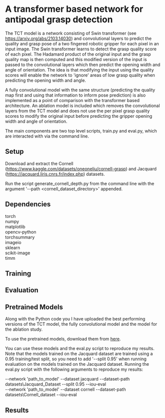 # A transformer based network for antipodal grasp detection
The TCT model is a network consisting of Swin transformer (see https://arxiv.org/abs/2103.14030) and convolutional layers to predict the quality and grasp pose of a two fingered robotic gripper for each pixel in an input image. The Swin transformer learns to detect the grasp quality score of each pixel. The Hadamard product of the original input and the grasp quality map is then computed and this modified version of the input is passed to the convolutional layers which then predict the opening width and angle of orientation. The idea is that modifying the input using the quality scores will enable the network to 'ignore' areas of low grasp quality when predicting the opening width and angle. 

A fully convolutional model with the same structure (predicting the quality map first and using that information to inform pose prediction) is also implemented as a point of comparison with the transformer based architecture. An ablation model is included which removes the convolutional layers from the TCT model and does not use the per pixel grasp quality scores to modify the original input before predicting the gripper opening width and angle of orientation.

The main components are two top level scripts, train.py and eval.py, which are interacted with via the command line.

## Setup

Download and extract the Cornell (https://www.kaggle.com/datasets/oneoneliu/cornell-grasp) and Jacquard (https://jacquard.liris.cnrs.fr/index.php) datasets. 

Run the script generate_cornell_depth.py from the command line with the argument '--path <cornell_dataset_directory>' appended.

## Dependencies

torch <br />
numpy <br />
matplotlib <br />
opencv-python <br />
torchsummary <br />
imageio <br />
sklearn <br />
scikit-image <br />
timm

## Training


## Evaluation

## Pretrained Models
Along with the Python code you I have uploaded the best performing versions of the TCT model, the fully convolutional model and the model for the ablation study.

To use the pretrained models, download them from [here](https://drive.google.com/file/d/1l5RKy4Y8sDSC9-BvUsDuEeIukYSJ4pj1/view?usp=sharing). 

You can use these models and the eval.py script to reproduce my results. Note that the models trained on the Jacquard dataset are trained using a 0.95 training/test split, so you need to add '--split 0.95' when running evaluation on the models trained on the Jacquard dataset. Running the eval.py script with the following arguments to reproduce my results:

--network 'path_to_model' --dataset jacquard --dataset-path datasets\Jacquard_Dataset --split 0.95 --iou-eval <br />
--network 'path_to_model' --dataset cornell --dataset-path datasets\Cornell_dataset --iou-eval

## Results
